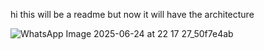hi this will be a readme 
but now it will have the architecture 



![WhatsApp Image 2025-06-24 at 22 17 27_50f7e4ab](https://github.com/user-attachments/assets/4881f22d-d8c3-4485-95c7-bc6904bc02f5)
